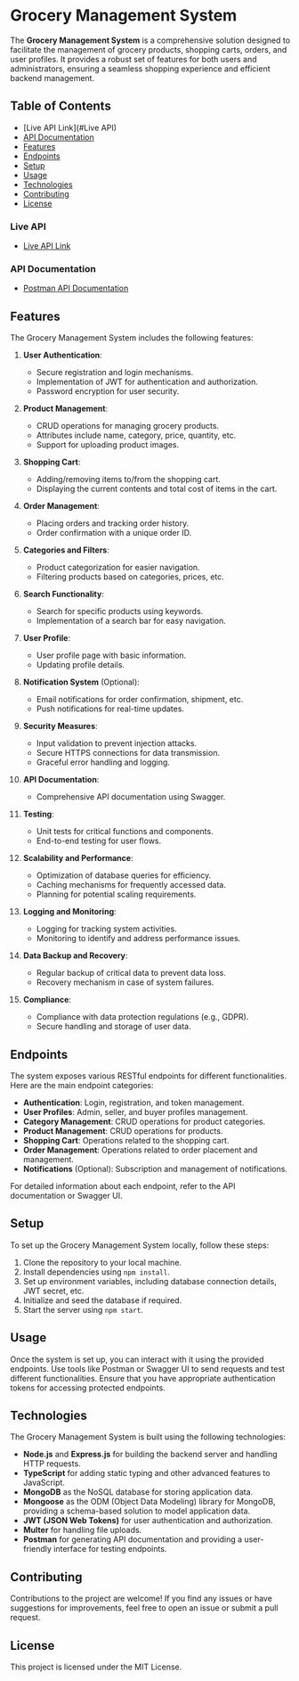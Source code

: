 # Grocery Management System

The **Grocery Management System** is a comprehensive solution designed to facilitate the management of grocery products, shopping carts, orders, and user profiles. It provides a robust set of features for both users and administrators, ensuring a seamless shopping experience and efficient backend management.

## Table of Contents

- [Live API Link](#Live API)
- [API Documentation](#apidocumentation)
- [Features](#features)
- [Endpoints](#endpoints)
- [Setup](#setup)
- [Usage](#usage)
- [Technologies](#technologies)
- [Contributing](#contributing)
- [License](#license)

### Live API

- [Live API Link](https://grocery-management-server.vercel.app)

### API Documentation

- [Postman API Documentation](https://documenter.getpostman.com/view/20678245/2sA2xnyVoj)

## Features

The Grocery Management System includes the following features:

1. **User Authentication**:

   - Secure registration and login mechanisms.
   - Implementation of JWT for authentication and authorization.
   - Password encryption for user security.

2. **Product Management**:

   - CRUD operations for managing grocery products.
   - Attributes include name, category, price, quantity, etc.
   - Support for uploading product images.

3. **Shopping Cart**:

   - Adding/removing items to/from the shopping cart.
   - Displaying the current contents and total cost of items in the cart.

4. **Order Management**:

   - Placing orders and tracking order history.
   - Order confirmation with a unique order ID.

5. **Categories and Filters**:

   - Product categorization for easier navigation.
   - Filtering products based on categories, prices, etc.

6. **Search Functionality**:

   - Search for specific products using keywords.
   - Implementation of a search bar for easy navigation.

7. **User Profile**:

   - User profile page with basic information.
   - Updating profile details.

8. **Notification System** (Optional):

   - Email notifications for order confirmation, shipment, etc.
   - Push notifications for real-time updates.

9. **Security Measures**:

   - Input validation to prevent injection attacks.
   - Secure HTTPS connections for data transmission.
   - Graceful error handling and logging.

10. **API Documentation**:

    - Comprehensive API documentation using Swagger.

11. **Testing**:

    - Unit tests for critical functions and components.
    - End-to-end testing for user flows.

12. **Scalability and Performance**:

    - Optimization of database queries for efficiency.
    - Caching mechanisms for frequently accessed data.
    - Planning for potential scaling requirements.

13. **Logging and Monitoring**:

    - Logging for tracking system activities.
    - Monitoring to identify and address performance issues.

14. **Data Backup and Recovery**:

    - Regular backup of critical data to prevent data loss.
    - Recovery mechanism in case of system failures.

15. **Compliance**:

    - Compliance with data protection regulations (e.g., GDPR).
    - Secure handling and storage of user data.

## Endpoints

The system exposes various RESTful endpoints for different functionalities. Here are the main endpoint categories:

- **Authentication**: Login, registration, and token management.
- **User Profiles**: Admin, seller, and buyer profiles management.
- **Category Management**: CRUD operations for product categories.
- **Product Management**: CRUD operations for products.
- **Shopping Cart**: Operations related to the shopping cart.
- **Order Management**: Operations related to order placement and management.
- **Notifications** (Optional): Subscription and management of notifications.

For detailed information about each endpoint, refer to the API documentation or Swagger UI.

## Setup

To set up the Grocery Management System locally, follow these steps:

1. Clone the repository to your local machine.
2. Install dependencies using `npm install`.
3. Set up environment variables, including database connection details, JWT secret, etc.
4. Initialize and seed the database if required.
5. Start the server using `npm start`.

## Usage

Once the system is set up, you can interact with it using the provided endpoints. Use tools like Postman or Swagger UI to send requests and test different functionalities. Ensure that you have appropriate authentication tokens for accessing protected endpoints.

## Technologies

The Grocery Management System is built using the following technologies:

- **Node.js** and **Express.js** for building the backend server and handling HTTP requests.
- **TypeScript** for adding static typing and other advanced features to JavaScript.
- **MongoDB** as the NoSQL database for storing application data.
- **Mongoose** as the ODM (Object Data Modeling) library for MongoDB, providing a schema-based solution to model application data.
- **JWT (JSON Web Tokens)** for user authentication and authorization.
- **Multer** for handling file uploads.
- **Postman** for generating API documentation and providing a user-friendly interface for testing endpoints.

## Contributing

Contributions to the project are welcome! If you find any issues or have suggestions for improvements, feel free to open an issue or submit a pull request.

## License

This project is licensed under the MIT License.
